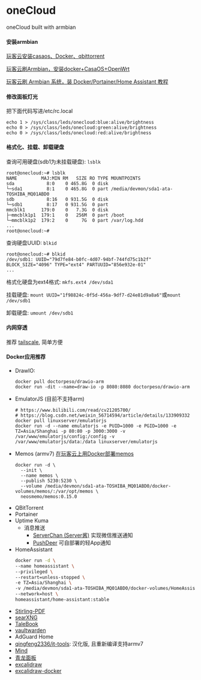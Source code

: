 # oneCloud
oneCloud built with armbian

#### 安装armbian
[玩客云安装casaos、Docker、qbittorrent](https://zhuanlan.zhihu.com/p/658340519?utm_medium=social&utm_oi=697147908176224256&utm_psn=1748803540695527424&utm_source=wechat_session)

[玩客云刷Armbian，安装docker+CasaOS+OpenWrt](https://zhuanlan.zhihu.com/p/603845854)

[玩客云刷 Armbian 系统，装 Docker/Portainer/Home Assistant 教程](https://mp.weixin.qq.com/s?__biz=MzIxOTE5MDY5Mw==&mid=2650966188&idx=1&sn=ef0558993b5d48a12867f54a65d8e35a&chksm=8c292c66bb5ea5709889351720e85360d2bcbc3176bf002ef8aa14e343e3b49dbf58dc255d0e&scene=21#wechat_redirect)

#### 修改面板灯光
把下面代码写进/etc/rc.local
```
echo 1 > /sys/class/leds/onecloud:blue:alive/brightness
echo 0 > /sys/class/leds/onecloud:green:alive/brightness
echo 0 > /sys/class/leds/onecloud:red:alive/brightness
```

#### 格式化、挂载、卸载硬盘
查询可用硬盘(sdb1为未挂载硬盘): `lsblk`
```
root@onecloud:~# lsblk
NAME         MAJ:MIN RM   SIZE RO TYPE MOUNTPOINTS
sda            8:0    0 465.8G  0 disk
└─sda1         8:1    0 465.8G  0 part /media/devmon/sda1-ata-TOSHIBA_MQ01ABD0
sdb            8:16   0 931.5G  0 disk
└─sdb1         8:17   0 931.5G  0 part
mmcblk1      179:0    0   7.3G  0 disk
├─mmcblk1p1  179:1    0   256M  0 part /boot
└─mmcblk1p2  179:2    0     7G  0 part /var/log.hdd
...
root@onecloud:~#
```

查询硬盘UUID: `blkid`
```
root@onecloud:~# blkid
/dev/sdb1: UUID="79d7fe84-b0fc-4d07-94bf-744fd75c1b2f" BLOCK_SIZE="4096" TYPE="ext4" PARTUUID="856e932e-01"
...
```

格式化硬盘为ext4格式: `mkfs.ext4 /dev/sda1`

挂载硬盘: `mount UUID="1f98824c-0f5d-456a-9df7-d24e81d9a8a6"`或`mount /dev/sdb1`

卸载硬盘: `umount /dev/sdb1`

#### 内网穿透
推荐 [tailscale](https://tailscale.com/), 简单方便

#### Docker应用推荐
- DrawIO:
  ```
  docker pull doctorpeso/drawio-arm
  docker run -dit --name=draw-io -p 8080:8080 doctorpeso/drawio-arm
  ```
- EmulatorJS (目前不支持arm)
  ```
  # https://www.bilibili.com/read/cv21205700/
  # https://blog.csdn.net/weixin_56714594/article/details/133909332
  docker pull linuxserver/emulatorjs
  docker run -d --name emulatorjs -e PUID=1000 -e PGID=1000 -e TZ=Asia/Shanghai -p 80:80 -p 3000:3000 -v /var/www/emulatorjs/config:/config -v /var/www/emulatorjs/data:/data linuxserver/emulatorjs
  ```
- Memos (armv7) [在玩客云上用Docker部署memos](https://ruohai.wang/202311/memos-install-on-onecloud/)
  ```
  docker run -d \
    --init \
    --name memos \
    --publish 5230:5230 \
    --volume /media/devmon/sda1-ata-TOSHIBA_MQ01ABD0/docker-volumes/memos/:/var/opt/memos \
    neosmemo/memos:0.15.0
  ```
- QBitTorrent
- Portainer
- Uptime Kuma
  - 消息推送
    - [ServerChan (Server酱)](https://sct.ftqq.com/) 实现微信推送通知
    - [PushDeer](https://www.pushdeer.com/) 可自部署的轻App通知
- HomeAssistant
  ```bash
  docker run -d \
  --name homeassistant \
  --privileged \
  --restart=unless-stopped \
  -e TZ=Asia/Shanghai \
  -v /media/devmon/sda1-ata-TOSHIBA_MQ01ABD0/docker-volumes/HomeAssistant/config:/config \
  --network=host \
  homeassistant/home-assistant:stable
  ```
- [Stirling-PDF](https://github.com/Stirling-Tools/Stirling-PDF)
- [searXNG](https://github.com/searxng/searxng-docker)
- [TaleBook](https://github.com/talebook/talebook)
- [vaultwarden](https://github.com/dani-garcia/vaultwarden)
- AdGuard Home
- [qingfeng2336/it-tools](https://hub.docker.com/r/qingfeng2336/it-tools): 汉化版, 且重新编译支持armv7
- [Mind](https://github.com/Casvt/MIND)
- [青龙面板](https://github.com/whyour/qinglong)
- [excalidraw](https://github.com/excalidraw/excalidraw)
- [excalidraw-docker](https://hub.docker.com/r/excalidraw/excalidraw/tags)
